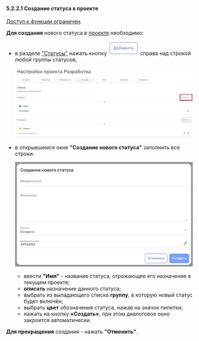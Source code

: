 #### 5.2.2.1 Создание статуса в проекте  

[Доступ к функции ограничен](9_roles/9.2_access.md).  

**Для создания** нового статуса в [проекте](5_project/5_project.md) необходимо:  

- в разделе ["Статусы"](5.2.2_states.md) нажать кнопку ![кнопка_добавить](/imgs/кнопка_добавить.jpg) справа над строкой любой группы статусов;

  ![5.2.2.1-1](/imgs/5.2.2.1-1.jpg)

- в открывшемся окне **"Создание нового статуса"** заполнить все строки:
  
  ![5.2.2.1-2](/imgs/5.2.2.1-2.jpg)
  - ввести **"Имя"** - название статуса, отражающее его назначение в текущем проекте;  
  - **описать** назначение данного статуса;  
  - выбрать из выпадающего списка **группу**, в которую новый статус будет включён;
  - выбрать **цвет** обозначения статуса, нажав на значок пипетки;
  - нажать на кнопку **«Создать»**, при этом диалоговое окно закроется автоматически.

**Для прекращения** создания - нажать **"Отменить"**.
